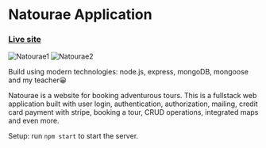 # Natourae Application

### [Live site](https://natourae.herokuapp.com/)

![Natourae1](https://i.ibb.co/kBbMT9D/rsz-projectnatourae1.png)
![Natourae2](https://i.ibb.co/LkBbvyJ/rsz-projectnatourae2.png)

Build using modern technologies: node.js, express, mongoDB, mongoose and my teacher😀

Natourae is a website for booking adventurous tours. This is a fullstack web application built with user login, authentication, authorization, mailing, credit card payment with stripe, booking a tour, CRUD operations, integrated maps and even more.

Setup:
run `npm start` to start the server.
